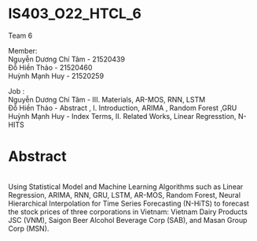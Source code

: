 ﻿# IS403_O22_HTCL_6

Team 6 

Member:<br>
Nguyễn Dương Chí Tâm - 21520439 <br>
Đỗ Hiền Thảo - 21520460<br>
Huỳnh Mạnh Huy - 21520259<br>

Job :<br>
Nguyễn Dương Chí Tâm - III. Materials, AR-MOS, RNN, LSTM<br>
Đỗ Hiền Thảo -  Abstract , I. Introduction, ARIMA , Random Forest ,GRU<br>
Huỳnh Mạnh Huy - Index Terms, II. Related Works, Linear Regresstion, N-HITS<br>

<h1> Abstract </h1> <br>
Using Statistical Model and Machine Learning Algorithms such as Linear
Regression, ARIMA, RNN, GRU, LSTM, AR-MOS, Random Forest, Neural Hierarchical Interpolation for
Time Series Forecasting (N-HiTS) to forecast the stock prices of three corporations in Vietnam:  Vietnam Dairy Products JSC (VNM), Saigon Beer Alcohol Beverage Corp (SAB), and Masan Group Corp (MSN). <br>

